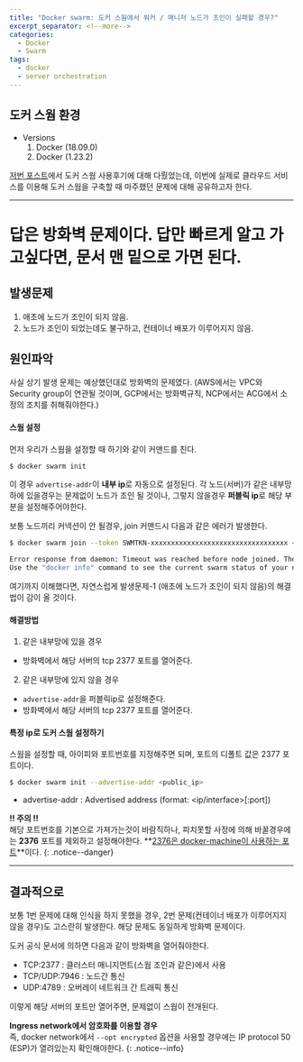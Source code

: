 ```yaml
---
title: "Docker swarm: 도커 스웜에서 워커 / 매니저 노드가 조인이 실패할 경우?"
excerpt_separator: <!--more-->
categories:
  - Docker
  - Swarm
tags: 
  - docker
  - server orchestration
---
```


## 도커 스웜 환경
- Versions
  1. Docker (18.09.0)
  2. Docker (1.23.2)

[저번 포스트](https://hidekuma.github.io/docker/swarm/docker-swarm/)에서 도커 스웜 사용후기에 대해 다뤘었는데, 이번에 실제로 클라우드 서비스를 이용해 도커 스웜을 구축할 때 마주했던 문제에 대해 공유하고자 한다.

---
# 답은 방화벽 문제이다. 답만 빠르게 알고 가고싶다면, 문서 맨 밑으로 가면 된다.

## 발생문제
1. 애초에 노드가 조인이 되지 않음.
2. 노드가 조인이 되었는데도 불구하고, 컨테이너 배포가 이루어지지 않음.

## 원인파악
사실 상기 발생 문제는 예상했던대로 방화벽의 문제였다. (AWS에서는 VPC와 Security group이 연관될 것이며, GCP에서는 방화벽규칙, NCP에서는 ACG에서 소정의 조치를 취해줘야한다.)

#### 스웜 설정
먼저 우리가 스웜을 설정할 때 하기와 같이 커맨드를 친다.
```bash
$ docker swarm init
```
이 경우 `advertise-addr`이 **내부 ip**로 자동으로 설정된다. 
각 노드(서버)가 같은 내부망 하에 있을경우는 문제없이 노드가 조인 될 것이나, 그렇지 않을경우 **퍼블릭 ip**로 해당 부분을 설정해주어야한다.
<!--more-->

보통 노드끼리 커넥션이 안 될경우, join 커맨드시 다음과 같은 에러가 발생한다.
```bash
$ docker swarm join --token SWMTKN-xxxxxxxxxxxxxxxxxxxxxxxxxxxxxxxxxx <private:ip>:2377

Error response from daemon: Timeout was reached before node joined. The attempt to join the swarm will continue in the background. Use the "docker info" command to see the current swarm status of your node.
Use the "docker info" command to see the current swarm status of your node.
```
여기까지 이해했다면, 자연스럽게 발생문제-1 (애초에 노드가 조인이 되지 않음)의 해결법이 감이 올 것이다.

#### 해결방법
1. 같은 내부망에 있을 경우
  - 방화벽에서 해당 서버의 tcp 2377 포트를 열어준다.

2. 같은 내부망에 있지 않을 경우
  - `advertise-addr`을 퍼블릭ip로 설정해준다.
  - 방화벽에서 해당 서버의 tcp 2377 포트를 열어준다.

#### 특정 ip로 도커 스웜 설정하기
스웜을 설정할 때, 아이피와 포트번호를 지정해주면 되며, 포트의 디폴트 값은 2377 포트이다. 
```bash
$ docker swarm init --advertise-addr <public_ip>
```
- advertise-addr
: Advertised address (format: <ip/interface>[:port])


**!! 주의 !!** <br/>해당 포트번호를 기본으로 가져가는것이 바람직하나, 피치못할 사정에 의해 바꿀경우에는 **2376** 포트를 제외하고 설정해야한다. **<U>2376은 docker-machine이 사용하는 포트</U>**이다. 
{: .notice--danger}

---

## 결과적으로
보통 1번 문제에 대해 인식을 하지 못했을 경우, 2번 문제(컨테이너 배포가 이루어지지 않을 경우)도 고스란히 발생한다.
해당 문제도 동일하게 방화벽 문제이다.

도커 공식 문서에 의하면 다음과 같이 방화벽을 열어줘야한다.
- TCP:2377
: 클러스터 매니지먼트(스웜 조인과 같은)에서 사용
- TCP/UDP:7946
: 노드간 통신
- UDP:4789
: 오버레이 네트워크 간 트래픽 통신

이렇게 해당 서버의 포트만 열어주면, 문제없이 스웜이 전개된다.

**Ingress network에서 암호화를 이용할 경우** <br/>즉, docker network에서 `--opt encrypted` 옵션을 사용할 경우에는 IP protocol 50 (ESP)가 열려있는지 확인해야한다.
{: .notice--info}
